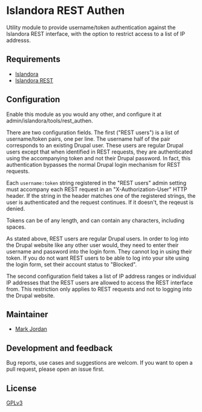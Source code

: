 # Islandora REST Authen

Utility module to provide username/token authentication against the Islandora REST interface, with the option to restrict access to a list of IP addresss.

## Requirements

* [Islandora](https://github.com/Islandora/islandora)
* [Islandora REST](https://github.com/discoverygarden/islandora_rest)

## Configuration

Enable this module as you would any other, and configure it at admin/islandora/tools/rest_authen.

There are two configuration fields. The first ("REST users") is a list of username/token pairs, one per line. The username half of the pair corresponds to an existing Drupal user. These users are regular Drupal users except that when identified in REST requests, they are authenticated using the accompanying token and not their Drupal password. In fact, this authentication bypasses the normal Drupal login mechanism for REST requests.

Each `username:token` string registered in the "REST users" admin setting must accompany each REST request in an "X-Authorization-User" HTTP header. If the string in the header matches one of the registered strings, the user is authenticated and the request continues. If it doesn't, the reqeust is denied.

Tokens can be of any length, and can contain any characters, including spaces.

As stated above, REST users are regular Drupal users. In order to log into the Drupal website like any other user would, they need to enter their username and password into the login form. They cannot log in using their token. If you do not want REST users to be able to log into your site using the login form, set their account status to "Blocked".

The second configuration field takes a list of IP address ranges or individual IP addresses that the REST users are allowed to access the REST interface from. This restriction only applies to REST requests and not to logging into the Drupal website.

## Maintainer

* [Mark Jordan](https://github.com/mjordan)

## Development and feedback

Bug reports, use cases and suggestions are welcom. If you want to open a pull request, please open an issue first.

## License

 [GPLv3](http://www.gnu.org/licenses/gpl-3.0.txt)
